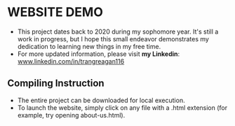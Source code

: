 # WEBSITE DEMO
- This project dates back to 2020 during my sophomore year. It's still a work in progress, but I hope this small endeavor demonstrates my dedication to learning new things in my free time.
- For more updated information, please visit **my Linkedin**: www.linkedin.com/in/trangreagan116

## **Compiling Instruction** 
- The entire project can be downloaded for local execution.
- To launch the website, simply click on any file with a .html extension (for example, try opening about-us.html).

